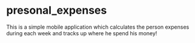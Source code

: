 # presonal_expenses
 This is a simple mobile application which calculates the person expenses during each week and tracks up where he spend his money!
